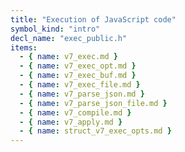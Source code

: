 ```yaml
---
title: "Execution of JavaScript code"
symbol_kind: "intro"
decl_name: "exec_public.h"
items:
  - { name: v7_exec.md }
  - { name: v7_exec_opt.md }
  - { name: v7_exec_buf.md }
  - { name: v7_exec_file.md }
  - { name: v7_parse_json.md }
  - { name: v7_parse_json_file.md }
  - { name: v7_compile.md }
  - { name: v7_apply.md }
  - { name: struct_v7_exec_opts.md }
---
```




